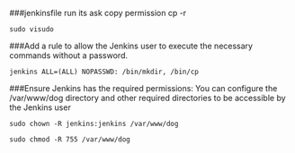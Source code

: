 ###jenkinsfile run its ask copy permission cp -r 
```````
sudo visudo
```````
###Add a rule to allow the Jenkins user to execute the necessary commands without a password.
`````````
jenkins ALL=(ALL) NOPASSWD: /bin/mkdir, /bin/cp
````````````

###Ensure Jenkins has the required permissions: You can configure the /var/www/dog directory and other required directories to be accessible by the Jenkins user
``````````
sudo chown -R jenkins:jenkins /var/www/dog
``````````
`````````
sudo chmod -R 755 /var/www/dog
``````````


